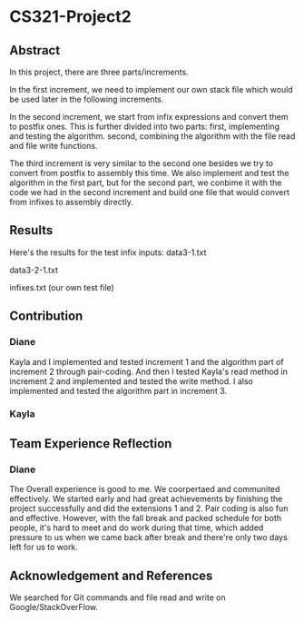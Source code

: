 # CS321-Project2

## Abstract
In this project, there are three parts/increments.

In the first increment, we need to implement our own stack file which would be used later in the following increments.

In the second increment, we start from infix expressions and convert them to postfix ones. This is further divided into two parts: first, implementing and testing the algorithm. second, combining the algorithm with the file read and file write functions.

The third increment is very similar to the second one besides we try to convert from postfix to assembly this time. We also implement and test the algorithm in the first part, but for the second part, we conbime it with the code we had in the second increment and build one file that would convert from infixes to assembly directly.

## Results
Here's the results for the test infix inputs:
data3-1.txt

data3-2-1.txt

infixes.txt (our own test file)

## Contribution
### Diane
Kayla and I implemented and tested increment 1 and the algorithm part of increment 2 through pair-coding.
And then I tested Kayla's read method in increment 2 and implemented and tested the write method.
I also implemented and tested the algorithm part in increment 3.
### Kayla

## Team Experience Reflection
### Diane
The Overall experience is good to me. We coorpertaed and communited effectively. We started early and had great achievements by finishing the project successfully and did the extensions 1 and 2. Pair coding is also fun and effective. However, with the fall break and packed schedule for both people, it's hard to meet and do work during that time, which added pressure to us when we came back after break and there're only two days left for us to work.

## Acknowledgement and References
We searched for Git commands and file read and write on Google/StackOverFlow.
